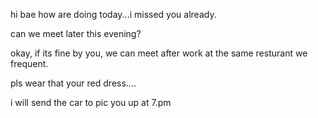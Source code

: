 hi bae
how are doing today...i missed you already.

can we meet later this evening?

okay, if its fine by you, we can meet after work at the same resturant we frequent.

pls wear that your red dress....

i will send the car to pic you up at 7.pm